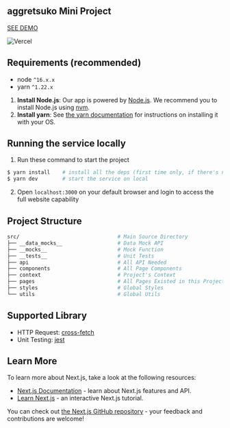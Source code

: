 ## aggretsuko Mini Project

[SEE DEMO](https://aggretsuko.vercel.app/)

![Vercel](https://vercelbadge.vercel.app/api/ichadw/aggretsuko)

## Requirements (recommended)
- node `^16.x.x`
- yarn `^1.22.x`

1. **Install Node.js**: Our app is powered by [Node.js](https://nodejs.org/en/). We recommend you to install Node.js using [nvm](https://github.com/nvm-sh/nvm).
2. **Install yarn**: See [the yarn documentation](https://yarnpkg.com/getting-started/install) for instructions on installing it with your OS.

## Running the service locally
1. Run these command to start the project
```bash
$ yarn install    # install all the deps (first time only, if there's no dep update)
$ yarn dev        # start the service on local
```
2. Open `localhost:3000` on your default browser and login to access the full website capability

## Project Structure
```sh
src/                                # Main Source Directory
├── __data_mocks__                  # Data Mock API
├── __mocks__                       # Mock Function
├── __tests__                       # Unit Tests
├── api                             # All API Needed
├── components                      # All Page Components
├── context                         # Project's Context
├── pages                           # All Pages Existed in this Project
├── styles                          # Global Styles
└── utils                           # Global Utils
```

## Supported Library
- HTTP Request: [cross-fetch](https://www.npmjs.com/package/cross-fetch/)
- Unit Testing: [jest](https://jestjs.io/)

## Learn More

To learn more about Next.js, take a look at the following resources:

- [Next.js Documentation](https://nextjs.org/docs) - learn about Next.js features and API.
- [Learn Next.js](https://nextjs.org/learn) - an interactive Next.js tutorial.

You can check out [the Next.js GitHub repository](https://github.com/vercel/next.js/) - your feedback and contributions are welcome!